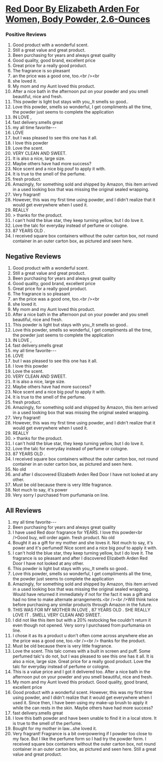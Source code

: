 # [Red Door By Elizabeth Arden For Women, Body Powder, 2.6-Ounces](https://products.checkmycream.com/products/Red-Door-By-Elizabeth-Arden-For-Women-Body-Powder-2.6-Ounces.html)

### Positive Reviews

<ol>
      <li>Good product with a wonderful scent.  </li>
      <li>Still a great value and great product.</li>
      <li>Been purchasing for years and always great quality</li>
      <li>Good quality, good brand, excellent price</li>
      <li>Great price for a really good product.  </li>
      <li>The fragrance is so pleasant</li>
      <li>an the price was a good one, too.&lt;br /&gt;&lt;br</li>
      <li>she loved it.</li>
      <li>My mom and my Aunt loved this product.</li>
      <li>After a nice bath in the afternoon put on your powder and you smell beautiful, nice and fresh.</li>
      <li>This powder is light but stays with you,,It smells so good..</li>
      <li>Love this powder, smells so wonderful, I get compliments all the time, the powder just seems to complete the application</li>
      <li>IN LOVE  ,  </li>
      <li>fast delivery.smells great</li>
      <li>my all time favorite---</li>
      <li>LOVE  </li>
      <li>but I was pleased to see this one has it all.  </li>
      <li>I love this powder</li>
      <li>Love the scent.  </li>
      <li>VERY CLEAN AND SWEET.</li>
      <li>It is also a nice, large size.  </li>
      <li>Maybe others have had more success?</li>
      <li>Nice scent and a nice big pouf to apply it with.</li>
      <li>It is true to the smell of the perfume.</li>
      <li>fresh product.</li>
      <li>Amazingly, for something sold and shipped by Amazon, this item arrived in a used looking box that was missing the original sealed wrapping.</li>
      <li>Very fragrant!</li>
      <li>However, this was my first time using powder, and I didn&#x27;t realize that it would get everywhere when I used it.  </li>
      <li>REALLY</li>
      <li>&gt; thanks for the product.</li>
      <li>I can&#x27;t hold the blue star, they keep turning yellow, but I do love it.</li>
      <li>Love the talc for everyday instead of perfume or cologne.</li>
      <li>87 YEARS OLD  .  </li>
      <li>I received square box containers without the outer carton box, not round container in an outer carton box, as pictured and seen here.  </li>
</ol>


<h2>Negative Reviews</h2>
<ol>
<li> Good product with a wonderful scent.  </li>
<li> Still a great value and great product.</li>
<li> Been purchasing for years and always great quality</li>
<li> Good quality, good brand, excellent price</li>
<li> Great price for a really good product.  </li>
<li> The fragrance is so pleasant</li>
<li> an the price was a good one, too.&lt;br /&gt;&lt;br</li>
<li> she loved it.</li>
<li> My mom and my Aunt loved this product.</li>
<li> After a nice bath in the afternoon put on your powder and you smell beautiful, nice and fresh.</li>
<li> This powder is light but stays with you,,It smells so good..</li>
<li> Love this powder, smells so wonderful, I get compliments all the time, the powder just seems to complete the application</li>
<li> IN LOVE  ,  </li>
<li> fast delivery.smells great</li>
<li> my all time favorite---</li>
<li> LOVE  </li>
<li> but I was pleased to see this one has it all.  </li>
<li> I love this powder</li>
<li> Love the scent.  </li>
<li> VERY CLEAN AND SWEET.</li>
<li> It is also a nice, large size.  </li>
<li> Maybe others have had more success?</li>
<li> Nice scent and a nice big pouf to apply it with.</li>
<li> It is true to the smell of the perfume.</li>
<li> fresh product.</li>
<li> Amazingly, for something sold and shipped by Amazon, this item arrived in a used looking box that was missing the original sealed wrapping.</li>
<li> Very fragrant!</li>
<li> However, this was my first time using powder, and I didn&#x27;t realize that it would get everywhere when I used it.  </li>
<li> REALLY</li>
<li> &gt; thanks for the product.</li>
<li> I can&#x27;t hold the blue star, they keep turning yellow, but I do love it.</li>
<li> Love the talc for everyday instead of perfume or cologne.</li>
<li> 87 YEARS OLD  .  </li>
<li> I received square box containers without the outer carton box, not round container in an outer carton box, as pictured and seen here.  </li>
<li> No old</li>
<li> and after I discovered Elizabeth Arden Red Door I have not looked at any other.</li>
<li> Must be old because there is very little fragrance.</li>
<li> Not much to say, it&#x27;s power</li>
<li> Very sorry I purchased from purfumania on line.</li>
</ol>

<h2>All Reviews</h2>

<ol>
    <li> my all time favorite---</li>
    <li> Been purchasing for years and always great quality</li>
    <li> I have used Red door fragrance for YEARS. I love this powder&lt;br /&gt;Good buy, will order again. fresh product. No old</li>
    <li> Bought it as a gift for my mother and she loves it. Not much to say, it&#x27;s power and it&#x27;s perfumed! Nice scent and a nice big pouf to apply it with.</li>
    <li> I can&#x27;t hold the blue star, they keep turning yellow, but I do love it. The fragrance is so pleasant and after I discovered Elizabeth Arden Red Door I have not looked at any other.</li>
    <li> This powder is light but stays with you,,It smells so good..</li>
    <li> Love this powder, smells so wonderful, I get compliments all the time, the powder just seems to complete the application</li>
    <li> Amazingly, for something sold and shipped by Amazon, this item arrived in a used looking box that was missing the original sealed wrapping. Would have returned it immediately if not for the fact it was a gift and had no time to make alternate arrangements.&lt;br /&gt;&lt;br /&gt;Will think twice before purchasing any similar products through Amazon in the future.</li>
    <li> THIS WAS  FOR  MY  MOTHER  IN LOVE  ,  87 YEARS OLD  .  SHE  REALLY LOVE  IT  .  SMELL  VERY CLEAN AND SWEET.</li>
    <li> I did not like this item but with a 20% restocking fee couldn&#x27;t return it even though not opened.  Very sorry I purchased from purfumania on line.</li>
    <li> I chose it as its a product u don&#x27;t often come across anywhere else an the price was a good one, too.&lt;br /&gt;&lt;br /&gt; thanks for the product.</li>
    <li> Must be old because there is very little fragrance.</li>
    <li> Love the scent.  This talc comes with a built in screen and puff.  Some perfumed talc&#x27;s do not, but I was pleased to see this one has it all.  It is also a nice, large size.  Great price for a really good product.  Love the talc for everyday instead of perfume or cologne.</li>
    <li> This is a value price and I got it delivered too. After a nice bath in the afternoon put on your powder and you smell beautiful, nice and fresh.</li>
    <li> My mom and my Aunt loved this product. Good quality, good brand, excellent price</li>
    <li> Good product with a wonderful scent.  However, this was my first time using powder, and I didn&#x27;t realize that it would get everywhere when I used it.  Since then, I have been using my make-up brush to apply it while the can rests in the skin.  Maybe others have had more success?</li>
    <li> fast delivery.smells great</li>
    <li> I love this bath powder and have been unable to find it in a local store.  It is true to the smell of the perfume.</li>
    <li> Bought for my mother in law...she loved it.</li>
    <li> Very fragrant! Fragrance is a bit overpowering if I powder too close to my face. But I like the perfume form so I had try the powder form.  I received square box containers without the outer carton box, not round container in an outer carton box, as pictured and seen here.  Still a great value and great product.</li>
</ol>




